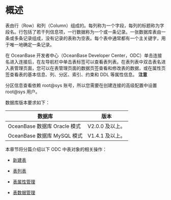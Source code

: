 概述 
=======================

表由行（Row）和列（Column）组成的。每列称为一个字段，每列的标题称为字段名。行包括了若干列信息项，一行数据称为一个或一条记录。一张数据库表由一条或多条记录组成，没有记录的表称为空表。每个表中通常都有一个主关键字，用于唯一地确定一条记录。 

在 OceanBase 开发者中心（OceanBase Developer Center，ODC）单击连接名进入连接后，在左导航栏中单击表标签可以查看表列表。在表列表中双击表名进入表管理页面，您可以在表管理页面的数据页签查看和修改表的数据，或在属性页签查看表的基本信息、列、分区、索引、约束和 DDL 等属性信息。
**注意**



分区信息查看依赖 root@sys 账号，所以您需要在创建连接的高级配置中设置 root@sys 用户。

数据库版本要求如下：


|           数据库           |     版本      |
|-------------------------|-------------|
| OceanBase 数据库 Oracle 模式 | V2.0.0 及以上。 |
| OceanBase 数据库 MySQL 模式  | V1.4.1 及以上。 |



本章节将分篇介绍以下 ODC 中表对象的相关操作：

* [新建表](../../../7.client-odc-user-guide/10.client-odc-database-objects/1.client-odc-table-objects/2.client-odc-create-a-table.md)

  

* [表列表](../../../7.client-odc-user-guide/10.client-odc-database-objects/1.client-odc-table-objects/3.client-odc-table-list.md)

  

* [表属性管理](../../../7.client-odc-user-guide/10.client-odc-database-objects/1.client-odc-table-objects/4.client-odc-manage-table-attributes.md)

  

* [表数据管理](../../../7.client-odc-user-guide/10.client-odc-database-objects/1.client-odc-table-objects/5.client-odc-manage-table-data.md)

  



